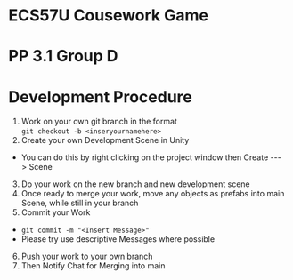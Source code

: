 # ECS57U Cousework Game
# PP 3.1 Group D


# Development Procedure

1. Work on your own git branch in the format *<name>*   
```git checkout -b <inseryournamehere> ```
2. Create your own Development Scene in Unity
- You can do this by right clicking on the project window then Create ---> Scene
3. Do your work on the new branch and new development scene
4. Once ready to merge your work, move any objects as prefabs into main Scene, while still in your branch
5. Commit your Work
- ``` git commit -m "<Insert Message>" ```
- Please try use descriptive Messages where possible
6. Push your work to your own branch
7. Then Notify Chat for Merging into main


